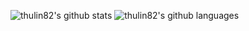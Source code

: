 ![thulin82's github stats](https://github-readme-stats.vercel.app/api?username=thulin82&show_icons=true)
![thulin82's github languages](https://github-readme-stats.vercel.app/api/top-langs/?username=thulin82&layout=compact)
